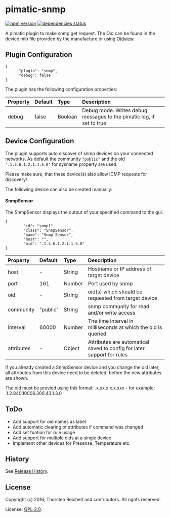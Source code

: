 # pimatic-snmp

[![npm version](https://badge.fury.io/js/pimatic-snmp.svg)](http://badge.fury.io/js/pimatic-snmp)
[![dependencies status](https://david-dm.org/thost96/pimatic-snmp/status.svg)](https://david-dm.org/thost96/pimatic-snmp)

A pimatic plugin to make snmp get request. The Oid can be found in the device mib file provided by the manufacture or using [Oidview](http://www.oidview.com/). 

## Plugin Configuration

	{
          "plugin": "snmp",
          "debug": false
    }

The plugin has the following configuration properties:

| Property          | Default  | Type    | Description                                 |
|:------------------|:---------|:--------|:--------------------------------------------|
| debug             | false    | Boolean | Debug mode. Writes debug messages to the pimatic log, if set to true |


## Device Configuration
The plugin supports auto discover of snmp devices on your connected networks. 
As default the community `"public"` and the oid `'.1.3.6.1.2.1.1.5.0'` for sysname property are used.

Please make sure, that these device(s) also allow ICMP requests for discovery!

The following device can also be created manually:

#### SnmpSensor
The SnmpSensor displays the output of your specified command to the gui. 

	{
			"id": "snmp1",
			"class": "SnmpSensor",
			"name": "Snmp Sensor",
			"host": "",			
			"oid": ".1.3.6.1.2.1.1.5.0"
	}

| Property          | Default  | Type    | Description                                 |
|:------------------|:---------|:--------|:--------------------------------------------|
| host              | -        | String  | Hostname or IP address of target device |
| port 				| 161	   | Number	 | Port used by snmp
| oid	 			| - 	   | String	 | oid(s) which should be requested from target device |
| community			| "public" | String  | snmp community for read and/or write access  |
| interval 			| 60000    | Number  | The time interval in milliseconds at which the oid is queried |
| attributes		| -		   | Object  | Attributes are automatical saved to config for later support for rules | 

If you already created a SnmpSensor device and you change the oid later, all attributes from this device need to be deleted, before the new attributes are shown. 

The oid must be provied using this format: .x.xx.x.x.x.xxx - for example: .1.2.840.10006.300.43.1.3.0

## ToDo

* Add support for oid names as label
* Add automatic clearing of attributes if command was changed
* Add set funtion for rule usage
* Add support for multiple oids at a single device
* Implement other devices for Presense, Temperature etc.

## History

See [Release History](https://github.com/thost96/pimatic-snmp/blob/master/History.md).

## License 

Copyright (c) 2016, Thorsten Reichelt and contributors. All rights reserved.

License: [GPL-2.0](https://github.com/thost96/pimatic-snmp/blob/master/LICENSE).
